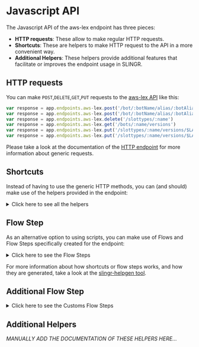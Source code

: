 # Javascript API

The Javascript API of the aws-lex endpoint has three pieces:

- **HTTP requests**: These allow to make regular HTTP requests.
- **Shortcuts**: These are helpers to make HTTP request to the API in a more convenient way.
- **Additional Helpers**: These helpers provide additional features that facilitate or improves the endpoint usage in SLINGR.

## HTTP requests
You can make `POST`,`DELETE`,`GET`,`PUT` requests to the [aws-lex API](API_URL_HERE) like this:
```javascript
var response = app.endpoints.aws-lex.post('/bot/:botName/alias/:botAlias/user/:userId/text', body)
var response = app.endpoints.aws-lex.post('/bot/:botName/alias/:botAlias/user/:userId/text')
var response = app.endpoints.aws-lex.delete('/slottypes/:name')
var response = app.endpoints.aws-lex.get('/bots/:name/versions')
var response = app.endpoints.aws-lex.put('/slottypes/:name/versions/$LATEST', body)
var response = app.endpoints.aws-lex.put('/slottypes/:name/versions/$LATEST')
```

Please take a look at the documentation of the [HTTP endpoint](https://github.com/slingr-stack/http-endpoint#javascript-api)
for more information about generic requests.

## Shortcuts

Instead of having to use the generic HTTP methods, you can (and should) make use of the helpers provided in the endpoint:
<details>
    <summary>Click here to see all the helpers</summary>

<br>

* API URL: '/bots/:name/versions'
* HTTP Method: 'POST'
```javascript
app.endpoints.aws-lex.bots.versions.post(name, body)
```
---
* API URL: '/intents/:name/versions'
* HTTP Method: 'POST'
```javascript
app.endpoints.aws-lex.intents.versions.post(name, body)
```
---
* API URL: '/slottypes/:name/versions'
* HTTP Method: 'POST'
```javascript
app.endpoints.aws-lex.slottypes.versions.post(name, body)
```
---
* API URL: '/imports'
* HTTP Method: 'POST'
```javascript
app.endpoints.aws-lex.imports.post(body)
```
---
* API URL: '/bot/:botName/alias/:botAlias/user/:userId/content'
* HTTP Method: 'POST'
```javascript
app.endpoints.aws-lex.bot.alias.user.content.post(botName, botAlias, userId, body)
```
---
* API URL: '/bot/:botName/alias/:botAlias/user/:userId/text'
* HTTP Method: 'POST'
```javascript
app.endpoints.aws-lex.bot.alias.user.text.post(botName, botAlias, userId, body)
```
---
* API URL: '/bots/:name'
* HTTP Method: 'DELETE'
```javascript
app.endpoints.aws-lex.bots.delete(name)
```
---
* API URL: '/bots/:botName/aliases/:name'
* HTTP Method: 'DELETE'
```javascript
app.endpoints.aws-lex.bots.aliases.delete(botName, name)
```
---
* API URL: '/bots/:botName/aliases/:aliasName/channels/:name'
* HTTP Method: 'DELETE'
```javascript
app.endpoints.aws-lex.bots.aliases.channels.delete(botName, aliasName, name)
```
---
* API URL: '/bots/:name/versions/:version'
* HTTP Method: 'DELETE'
```javascript
app.endpoints.aws-lex.bots.versions.delete(name, version)
```
---
* API URL: '/intents/:name'
* HTTP Method: 'DELETE'
```javascript
app.endpoints.aws-lex.intents.delete(name)
```
---
* API URL: '/intents/:name/versions/:version'
* HTTP Method: 'DELETE'
```javascript
app.endpoints.aws-lex.intents.versions.delete(name, version)
```
---
* API URL: '/slottypes/:name'
* HTTP Method: 'DELETE'
```javascript
app.endpoints.aws-lex.slottypes.delete(name)
```
---
* API URL: '/slottypes/:name/version/:version'
* HTTP Method: 'DELETE'
```javascript
app.endpoints.aws-lex.slottypes.version.delete(name, version)
```
---
* API URL: '/bots/:botName/utterances/:userId'
* HTTP Method: 'DELETE'
```javascript
app.endpoints.aws-lex.bots.utterances.delete(botName, userId)
```
---
* API URL: '/bots/:name/versions/:versionoralias'
* HTTP Method: 'GET'
```javascript
app.endpoints.aws-lex.bots.versions.get(name)
```
---
* API URL: '/bots/:name/versions'
* HTTP Method: 'GET'
```javascript
app.endpoints.aws-lex.bots.versions.get()
```
---
* API URL: '/bots/:botName/aliases/:name'
* HTTP Method: 'GET'
```javascript
app.endpoints.aws-lex.bots.aliases.get(botName)
```
---
* API URL: '/bots/:botName/aliases'
* HTTP Method: 'GET'
```javascript
app.endpoints.aws-lex.bots.aliases.get()
```
---
* API URL: '/bots/:botName/aliases/:aliasName/channels/:name'
* HTTP Method: 'GET'
```javascript
app.endpoints.aws-lex.bots.aliases.channels.get(botName, aliasName)
```
---
* API URL: '/bots/:botName/aliases/:aliasName/channels'
* HTTP Method: 'GET'
```javascript
app.endpoints.aws-lex.bots.aliases.channels.get(botName)
```
---
* API URL: '/bots'
* HTTP Method: 'GET'
```javascript
app.endpoints.aws-lex.bots.get()
```
---
* API URL: '/builtins/intents/:signature'
* HTTP Method: 'GET'
```javascript
app.endpoints.aws-lex.builtins.intents.get()
```
---
* API URL: '/builtins/intents'
* HTTP Method: 'GET'
```javascript
app.endpoints.aws-lex.builtins.intents.get()
```
---
* API URL: '/builtins/slottypes'
* HTTP Method: 'GET'
```javascript
app.endpoints.aws-lex.builtins.slottypes.get()
```
---
* API URL: '/exports'
* HTTP Method: 'GET'
```javascript
app.endpoints.aws-lex.exports.get()
```
---
* API URL: '/imports/:importId'
* HTTP Method: 'GET'
```javascript
app.endpoints.aws-lex.imports.get(importId)
```
---
* API URL: '/intents/:name/versions/:version'
* HTTP Method: 'GET'
```javascript
app.endpoints.aws-lex.intents.versions.get(name)
```
---
* API URL: '/intents/:name/versions'
* HTTP Method: 'GET'
```javascript
app.endpoints.aws-lex.intents.versions.get()
```
---
* API URL: '/intents'
* HTTP Method: 'GET'
```javascript
app.endpoints.aws-lex.intents.get()
```
---
* API URL: '/slottypes/:name/versions/:version'
* HTTP Method: 'GET'
```javascript
app.endpoints.aws-lex.slottypes.versions.get(name)
```
---
* API URL: '/slottypes/:name/versions'
* HTTP Method: 'GET'
```javascript
app.endpoints.aws-lex.slottypes.versions.get()
```
---
* API URL: '/slottypes'
* HTTP Method: 'GET'
```javascript
app.endpoints.aws-lex.slottypes.get()
```
---
* API URL: '/bots/:botname/utterances'
* HTTP Method: 'GET'
```javascript
app.endpoints.aws-lex.bots.utterances.get(botname)
```
---
* API URL: '/bots/:name/versions/$LATEST'
* HTTP Method: 'PUT'
```javascript
app.endpoints.aws-lex.bots.versions.$LATEST.put(name, body)
```
---
* API URL: '/bots/:botName/aliases/:name'
* HTTP Method: 'PUT'
```javascript
app.endpoints.aws-lex.bots.aliases.put(botName, name, body)
```
---
* API URL: '/intents/:name/versions/$LATEST'
* HTTP Method: 'PUT'
```javascript
app.endpoints.aws-lex.intents.versions.$LATEST.put(name, body)
```
---
* API URL: '/slottypes/:name/versions/$LATEST'
* HTTP Method: 'PUT'
```javascript
app.endpoints.aws-lex.slottypes.versions.$LATEST.put(name, body)
```
---

</details>
    
## Flow Step

As an alternative option to using scripts, you can make use of Flows and Flow Steps specifically created for the endpoint: 
<details>
    <summary>Click here to see the Flow Steps</summary>

<br>



### Generic Flow Step

Generic flow step for full use of the entire endpoint and its services.

<h3>Inputs</h3>

<table>
    <thead>
    <tr>
        <th>Label</th>
        <th>Type</th>
        <th>Required</th>
        <th>Default</th>
        <th>Visibility</th>
        <th>Description</th>
    </tr>
    </thead>
    <tbody>
    <tr>
        <td>URL (Method)</td>
        <td>choice</td>
        <td>yes</td>
        <td> - </td>
        <td>Always</td>
        <td>
            This is the http method to be used against the endpoint. <br>
            Possible values are: <br>
            <i><strong>POST,DELETE,GET,PUT</strong></i>
        </td>
    </tr>
    <tr>
        <td>URL (Path)</td>
        <td>choice</td>
        <td>yes</td>
        <td> - </td>
        <td>Always</td>
        <td>
            The url to which this endpoint will send the request. This is the exact service to which the http request will be made. <br>
            Possible values are: <br>
            <i><strong>/bots/{name}/versions<br>/intents/{name}/versions<br>/slottypes/{name}/versions<br>/imports<br>/bot/{botName}/alias/{botAlias}/user/{userId}/content<br>/bot/{botName}/alias/{botAlias}/user/{userId}/text<br>/bots/{name}<br>/bots/{botName}/aliases/{name}<br>/bots/{botName}/aliases/{aliasName}/channels/{name}<br>/bots/{name}/versions/{version}<br>/intents/{name}<br>/intents/{name}/versions/{version}<br>/slottypes/{name}<br>/slottypes/{name}/version/{version}<br>/bots/{botName}/utterances/{userId}<br>/bots/{name}/versions/{versionoralias}<br>/bots/{name}/versions<br>/bots/{botName}/aliases/{name}<br>/bots/{botName}/aliases<br>/bots/{botName}/aliases/{aliasName}/channels/{name}<br>/bots/{botName}/aliases/{aliasName}/channels<br>/bots<br>/builtins/intents/{signature}<br>/builtins/intents<br>/builtins/slottypes<br>/exports<br>/imports/{importId}<br>/intents/{name}/versions/{version}<br>/intents/{name}/versions<br>/intents<br>/slottypes/{name}/versions/{version}<br>/slottypes/{name}/versions<br>/slottypes<br>/bots/{botname}/utterances<br>/bots/{name}/versions/$LATEST<br>/bots/{botName}/aliases/{name}<br>/intents/{name}/versions/$LATEST<br>/slottypes/{name}/versions/$LATEST<br></strong></i>
        </td>
    </tr>
    <tr>
        <td>Headers</td>
        <td>keyValue</td>
        <td>no</td>
        <td> - </td>
        <td>Always</td>
        <td>
            Used when you want to have a custom http header for the request.
        </td>
    </tr>
    <tr>
        <td>Query Params</td>
        <td>keyValue</td>
        <td>no</td>
        <td> - </td>
        <td>Always</td>
        <td>
            Used when you want to have a custom query params for the http call.
        </td>
    </tr>
    <tr>
        <td>Body</td>
        <td>json</td>
        <td>no</td>
        <td> - </td>
        <td>Always</td>
        <td>
            A payload of data can be sent to the server in the body of the request.
        </td>
    </tr>
    <tr>
        <td>Event</td>
        <td>dropDown</td>
        <td>no</td>
        <td> - </td>
        <td>Always</td>
        <td>
            Used to define event after the call. <br>
            Possible values are: <br>
            File Downloaded, Callback
        </td>
    </tr>
    <tr>
        <td>Callback data</td>
        <td>textarea</td>
        <td>no</td>
        <td> - </td>
        <td> Event is Callback </td>
        <td>
            This is an object you can send that you will get back when the function is processed.
        </td>
    </tr>
    <tr>
        <td>Callbacks</td>
        <td>Script</td>
        <td>no</td>
        <td> - </td>
        <td> Event is Callback </td>
        <td>
            This is a map where you can listen for different function
        </td>
    </tr>
    <tr>
        <td>Override Settings</td>
        <td>boolean</td>
        <td>no</td>
        <td> false </td>
        <td>Always</td>
        <td></td>
    </tr>
    <tr>
        <td>Follow Redirect</td>
        <td>boolean</td>
        <td>no</td>
        <td> false </td>
        <td> overrideSettings </td>
        <td>Indicates that the resource has to be downloaded into a file instead of returning it in the response.</td>
    </tr>
    <tr>
        <td>Download</td>
        <td>boolean</td>
        <td>no</td>
        <td> false </td>
        <td> overrideSettings </td>
        <td>If true the method won't return until the file has been downloaded, and it will return all the information of the file.</td>
    </tr>
    <tr>
        <td>File name</td>
        <td>text</td>
        <td>no</td>
        <td></td>
        <td> overrideSettings </td>
        <td>If provided, the file will be stored with this name. If empty the file name will be calculated from the URL.</td>
    </tr>
    <tr>
        <td>Full response</td>
        <td> boolean </td>
        <td>no</td>
        <td> false </td>
        <td> overrideSettings </td>
        <td>Include extended information about response</td>
    </tr>
    <tr>
        <td>Connection Timeout</td>
        <td> number </td>
        <td>no</td>
        <td> 5000 </td>
        <td> overrideSettings </td>
        <td>Connect timeout interval, in milliseconds (0 = infinity).</td>
    </tr>
    <tr>
        <td>Read Timeout</td>
        <td> number </td>
        <td>no</td>
        <td> 60000 </td>
        <td> overrideSettings </td>
        <td>Read timeout interval, in milliseconds (0 = infinity).</td>
    </tr>
    </tbody>
</table>

<h3>Outputs</h3>

<table>
    <thead>
    <tr>
        <th>Name</th>
        <th>Type</th>
        <th>Description</th>
    </tr>
    </thead>
    <tbody>
    <tr>
        <td>response</td>
        <td>object</td>
        <td>
            Object resulting from the response to the endpoint call.
        </td>
    </tr>
    </tbody>
</table>


</details>

For more information about how shortcuts or flow steps works, and how they are generated, take a look at the [slingr-helpgen tool](https://github.com/slingr-stack/slingr-helpgen).

## Additional Flow Step


<details>
    <summary>Click here to see the Customs Flow Steps</summary>

<br>



### Custom Flow Steps Name

Description of Custom Flow Steps

*MANUALLY ADD THE DOCUMENTATION OF THESE FLOW STEPS HERE...*


</details>

## Additional Helpers
*MANUALLY ADD THE DOCUMENTATION OF THESE HELPERS HERE...*